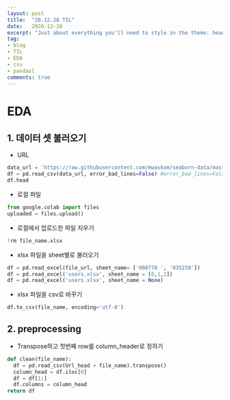```yaml
---
layout: post
title:  "20.12.28 TIL"
date:   2020-12-28
excerpt: "Just about everything you'll need to style in the theme: headings, paragraphs, blockquotes, tables, code blocks, and more."
tag:
- blog
- TIL
- EDA
- csv
- pandasl
comments: true
---
```


# EDA 

## 1. 데이터 셋 불러오기

* URL

```python
data_url = 'https://raw.githubusercontent.com/mwaskom/seaborn-data/master/car_crashes.csv'
df = pd.read_csv(data_url, error_bad_lines=False) #error_bad_lines=False: 오류나는 데이터는 불러오지 않음
df.head
```

* 로컬 파일

```python
from google.colab import files
uploaded = files.upload()
```
* 로컬에서 업로드한 파일 지우기     
```python
!rm file_name.xlsx 
```

* xlsx 파일을 sheet별로 불러오기
```python
df = pd.read_excel(file_url, sheet_name= ['008770 ', '035250'])
df = pd.read_excel('users.xlsx', sheet_name = [0,1,2])
df = pd.read_excel('users.xlsx', sheet_name = None)      
```
* xlsx 파일을 csv로 바꾸기
```python
df.to_csv(file_name, encoding='utf-8')
```

## 2. preprocessing
* Transpose하고 첫번째 row를 column_header로 정하기
```python
def clean(file_name):
  df = pd.read_csv(Url_head + file_name).transpose()                           #.transpose() 대신 .T 써도 됨
  column_head = df.iloc[0]
  df = df[1:]
  df.columns = column_head
return df                                                                    #마지막 row만 return하고 싶으면 df[-1:]
```
